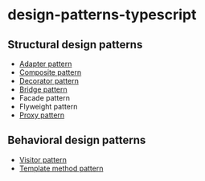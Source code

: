 # design-patterns-typescript

## Structural design patterns

- [Adapter pattern](./src/adapter)
- [Composite pattern](./src/composite)  
- [Decorator pattern](./src/decorator)
- [Bridge pattern](./src/bridge)
- Facade pattern
- Flyweight pattern
- [Proxy pattern](./src/proxy)

## Behavioral design patterns

- [Visitor pattern](./src/visitor)
- [Template method pattern](./src/template)
